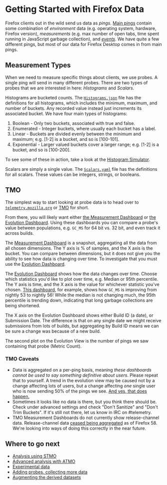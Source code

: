 Getting Started with Firefox Data
=================================

Firefox clients out in the wild send us data as *pings*. [Main pings](https://firefox-source-docs.mozilla.org/toolkit/components/telemetry/telemetry/data/main-ping.html) contain some combination of *environment* data (e.g. operating system, hardware, Firefox version), *measurements* (e.g. max number of open tabs, time spent running in JavaScript garbage collection), and [*events*](https://firefox-source-docs.mozilla.org/toolkit/components/telemetry/telemetry/collection/events.html). We have quite a few different pings, but most of our data for Firefox Desktop comes in from main pings.

Measurement Types
------

When we need to measure specific things about clients, we use probes. A single ping will send in many different probes. There are two types of probes that we are interested in here: *Histograms* and *Scalars*.

Histograms are bucketed counts. The [`Histograms.json`](https://github.com/mozilla/gecko-dev/blob/master/toolkit/components/telemetry/Histograms.json) file has the definitions for all histograms, which includes the minimum, maximum, and number of buckets. Any recorded value instead just increments its associated bucket. We have four main types of histograms:
1. Boolean - Only two buckets, associated with true and false.
2. Enumerated - Integer buckets, where usually each bucket has a label.
3. Linear - Buckets are divided evenly between the minimum and maximum; e.g. [1-2] is a bucket, and so is [100-101].
4. Exponential - Larger valued buckets cover a larger range; e.g. [1-2] is a bucket, and so is [100-200].

To see some of these in action, take a look at the [Histogram Simulator](https://telemetry.mozilla.org/histogram-simulator).

Scalars are simply a single value. The [`Scalars.yaml`](https://dxr.mozilla.org/mozilla-central/rev/tip/toolkit/components/telemetry/Scalars.yaml) file has the definitions for all scalars. These values can be integers, strings, or booleans.

TMO
---

The simplest way to start looking at probe data is to head over to [`telemetry.mozilla.org`][tmo] or [TMO][tmo] for short.

From there, you will likely want either [the Measurement Dashboard][measurement_dash] or [the Evolution Dashboard][evo_dash]. Using these dashboards you can compare a probe's value between populations, e.g. `GC_MS` for 64 bit vs. 32 bit, and even track it across builds.

The [Measurement Dashboard][measurement_dash] is a snapshot, aggregating all the data from all chosen dimensions. The Y axis is % of samples, and the X axis is the bucket. You can compare between dimensions, but it does not give you the ability to see how data is changing over time. To investigate that you must use the [Evolution Dashboard][evo_dash].

The [Evolution Dashboard][evo_dash] shows how the data changes over time. Choose which statistics you'd like to plot over time, e.g. Median or 95th percentile. The Y axis is time, and the X axis is the value for whichever statistic you've chosen. [This dashboard][evo_gc_ms], for example, shows how `GC_MS` is improving from nightly 53 to nightly 56! While the median is not changing much, the 95th percentile is trending down, indicating that long garbage collections are being shortened.

The X axis on the Evolution Dashboard shows either Build ID (a date), or Submission Date. The difference is that on any single date we might receive submissions from lots of builds, but aggregating by Build ID means we can be sure a change was because of a new build.

The second plot on the Evolution View is the number of pings we saw containing that probe (Metric Count).

### TMO Caveats
* Data is aggregated on a per-ping basis, meaning *these dashboards cannot be used to say something definitive about users*. Please repeat that to yourself. A trend in the evolution view may be caused not by a change affecting lots of users, but a change affecting _one_ single user who is now sending 50% of the pings we see. [And yes, that does happen.][problem_client]
* Sometimes it looks like no data is there, but you think there should be. Check under advanced settings and check "Don't Sanitize" and "Don't Trim Buckets". If it's still not there, let us know in IRC on #telemetry.
* TMO Measurement Dashboards do not currently show release-channel data. Release-channel data [ceased being aggregated](https://medium.com/georg-fritzsche/data-preference-changes-in-firefox-58-2d5df9c428b5) as of Firefox 58. We're looking into ways of doing this correctly in the near future.

Where to go next
----------------
* [Analysis using STMO](/tools/stmo.md)
* [Advanced analysis with ATMO](/tools/spark.md)
* [Experimental data](/tools/experiments.md)
* [Adding probes, collecting more data](https://developer.mozilla.org/en-US/docs/Mozilla/Performance/Adding_a_new_Telemetry_probe)
* [Augmenting the derived datasets](/datasets/derived.md)

[tmo]: https://telemetry.mozilla.org/
[measurement_dash]: https://telemetry.mozilla.org/new-pipeline/dist.html
[evo_dash]: https://telemetry.mozilla.org/new-pipeline/evo.html
[evo_gc_ms]: https://telemetry.mozilla.org/new-pipeline/evo.html#!aggregates=median!95th-percentile&cumulative=0&end_date=2017-06-13&keys=!__none__!__none__&max_channel_version=nightly%252F56&measure=GC_MS&min_channel_version=nightly%252F53&processType=*&product=Firefox&sanitize=1&sort_keys=submissions&start_date=2017-06-12&trim=1&use_submission_date=0
[problem_client]: http://reports.telemetry.mozilla.org/post/projects%2Fproblematic_client.kp
